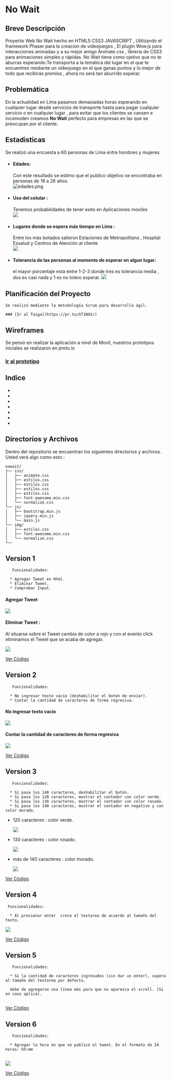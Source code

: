 # No Wait

## Breve Descripción

Proyecto Web No Wait hecho en HTML5 CSS3 JAVASCRIPT , Utilizando el framework Phaser para la creacion de videojuegos , El plugin Wow.js para interacciones animadas y a su mejor amigo Animate.css , librería de CSS3 para animaciones simples y rápidas.
No Wait tiene como ojetivo que no te aburras esperando.Te transporta a la temática del lugar en el que te encuentres mediante un videojuego en el que ganas puntos y lo mejor de todo que recibirás premios , ahora no será tan aburrido esperar.

## Problemática
En la actualidad en Lima pasamos demasiadas horas esperando en cualquier lugar desde servicios de transporte hasta para pagar cualquier servicio o en cualquier lugar , para evitar que los clientes se cansen e incomoden creamos **No Wait** perfecto para empresas en las que se preocupan por el cliente.

## Estadisticas

Se realizó una encuesta a 60 personas de Lima entre hombres y mujeres.

- #### Edades:  
	Con este resultado se estimo que el publico objetivo se encontraba en personas de 18 a 26 años.  
	![edades.png](http://s21.postimg.org/b77egua5z/edades.png)

- #### Uso del celular : 
	Tenemos probabilidades de tener exito en Aplicaciones moviles  
	![](http://s21.postimg.org/jtao1fm5z/uso_celular.png)  
- #### Lugares donde se espera más tiempo en Lima :  
	Entre los más botados salieron Estaciones de Metropolitano , Hospital Essalud y Centros de Atención al cliente  
	![](http://s21.postimg.org/nacq4el87/lugares.png) 
- #### Tolerancia de las personas al momento de esperar en algun lugar:  
	el mayor porcentaje esta entre 1-2-3 donde tres es tolerancia media , dos es casi nada  y 1 es no tolero esperar.
	![](http://s21.postimg.org/k4s4e72lz/tolerar.png)
	
## Planificación del Proyecto
	Se realizó mediante la metodología Scrum para desarrollo ágil.
	
	### [Ir al Taiga](https://pr.to/GT1N6S/)

## Wireframes

Se pensó en realizar la aplicación a nivel de Movil, nuestros prototipos iniciales se realizaron en proto.io

### [Ir al prototipo](https://pr.to/GT1N6S/)

## Indice

- [](#directorios-y-archivos)
- [](#version-1)
- [](#version-2)
- [](#version-3)
- [](#version-4)
- [](#version-5)
- [](#version-6)

## Directorios y Archivos


Dentro del repositorio se encuentran los siguientes directorios y archivos. 
Usted verá algo como esto :

```
nowait/
├── css/
│   ├── animate.css
│   ├── estilos.css
│ 	├── estilos.css
│ 	├── estilos.css
│ 	├── estilos.css
│   ├── font-awesome.min.css
│   └── normalize.css
└── js/
│   ├── bootstrap.min.js
│   ├── jquery.min.js
│   └── main.js
└── img/
│   ├── estilos.css
│   ├── font-awesome.min.css
│   └── normalize.css
└── 
```

## Version 1

```
   Funcionalidades:
   
  * Agregar Tweet en Html.
  * Eliminar Tweet.
  * Comprobar Input.

```
#### Agregar Tweet
  
![](http://i68.tinypic.com/mifp8m.png)

#### Eliminar Tweet : 
  
  Al situarse sobre el Tweet cambia de color a rojo y con el evento click eliminamos el Tweet que se acaba de agregar.
  
 ![](http://i63.tinypic.com/dqpxf5.png)

[Ver Código](https://github.com/sthecrash/twitter-events/tree/v0.0.1)

## Version 2

```
   Funcionalidades:
   
  * No ingresar texto vacío (deshabilitar el botón de enviar).
  * Contar la cantidad de caracteres de forma regresiva.

```

#### No ingresar texto vacío 
  
  ![](http://i65.tinypic.com/ru0f7l.png)
  
#### Contar la cantidad de caracteres de forma regresiva 
   
  ![](http://i64.tinypic.com/302mlpc.png)
     
[Ver Código](https://github.com/sthecrash/twitter-events/tree/v0.0.2)

## Version 3

```
   Funcionalidades:
   
  * Si pasa los 140 caracteres, deshabilitar el botón.
  * Si pasa los 120 caracteres, mostrar el contador con color verde.
  * Si pasa los 130 caracteres, mostrar el contador con color rosado.
  * Si pasa los 140 caracteres, mostrar el contador en negativo y con color morado.

```

   + 120 caracteres : color verde.
   
     ![](http://i66.tinypic.com/2i2c5tv.png)
     
   + 130 caracteres : color rosado.
   
     ![](http://i66.tinypic.com/28uhixz.png)
     
   + más de 140 caracteres : color morado.
   
     ![](http://i63.tinypic.com/14dgiyp.png)
     
[Ver Código](https://github.com/sthecrash/twitter-events/tree/v0.0.3)

## Version 4

```
 Funcionalidades:
   
  * Al presionar enter  crece el textarea de acuerdo al tamaño del texto.

```

  ![](http://i63.tinypic.com/o6cu4x.png)
  
[Ver Código](https://github.com/sthecrash/twitter-events/tree/v0.0.4)

## Version 5

```
   Funcionalidades:
   
  * Si la cantidad de caracteres ingresados (sin dar un enter), supera al tamaño del textarea por defecto,
  
  debe de agregarse una línea más para que no aparezca el scroll. (Si en caso aplica).


```
 [Ver Código](https://github.com/sthecrash/twitter-events/tree/v0.0.5)


## Version 6

```
   Funcionalidades:
   
  * Agregar la hora en que se publicó el tweet. En el formato de 24 horas: hh:mm
 

```

  ![](http://i66.tinypic.com/opnuhx.png)
  
 [Ver Código](https://github.com/sthecrash/twitter-events/tree/v0.0.6)
